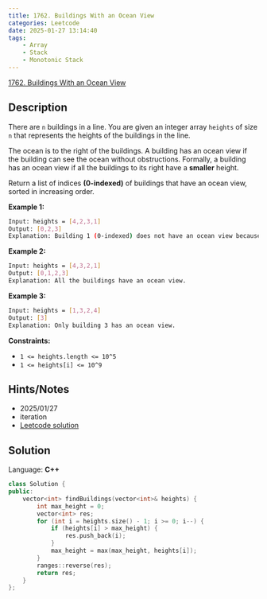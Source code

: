 ```yaml
---
title: 1762. Buildings With an Ocean View
categories: Leetcode
date: 2025-01-27 13:14:40
tags:
    - Array
    - Stack
    - Monotonic Stack
---
```


[1762. Buildings With an Ocean View](https://leetcode.com/problems/buildings-with-an-ocean-view/description/?envType=company&envId=facebook&favoriteSlug=facebook-three-months)

## Description

There are `n` buildings in a line. You are given an integer array `heights` of size `n` that represents the heights of the buildings in the line.

The ocean is to the right of the buildings. A building has an ocean view if the building can see the ocean without obstructions. Formally, a building has an ocean view if all the buildings to its right have a **smaller**  height.

Return a list of indices **(0-indexed)**  of buildings that have an ocean view, sorted in increasing order.

**Example 1:**

```bash
Input: heights = [4,2,3,1]
Output: [0,2,3]
Explanation: Building 1 (0-indexed) does not have an ocean view because building 2 is taller.
```

**Example 2:**

```bash
Input: heights = [4,3,2,1]
Output: [0,1,2,3]
Explanation: All the buildings have an ocean view.
```

**Example 3:**

```bash
Input: heights = [1,3,2,4]
Output: [3]
Explanation: Only building 3 has an ocean view.
```

**Constraints:**

- `1 <= heights.length <= 10^5`
- `1 <= heights[i] <= 10^9`

## Hints/Notes

- 2025/01/27
- iteration
- [Leetcode solution](https://leetcode.com/problems/buildings-with-an-ocean-view/?envType=company&envId=facebook&favoriteSlug=facebook-three-months)

## Solution

Language: **C++**

```C++
class Solution {
public:
    vector<int> findBuildings(vector<int>& heights) {
        int max_height = 0;
        vector<int> res;
        for (int i = heights.size() - 1; i >= 0; i--) {
            if (heights[i] > max_height) {
                res.push_back(i);
            }
            max_height = max(max_height, heights[i]);
        }
        ranges::reverse(res);
        return res;
    }
};
```
